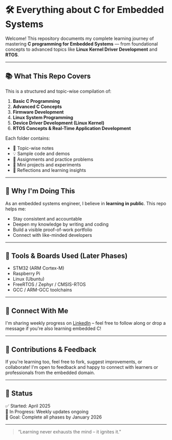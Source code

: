 # 🛠️ Everything about C for Embedded Systems

Welcome! This repository documents my complete learning journey of mastering **C programming for Embedded Systems** — from foundational concepts to advanced topics like **Linux Kernel Driver Development** and **RTOS**.

---

## 📚 What This Repo Covers

This is a structured and topic-wise compilation of:

1. **Basic C Programming**
2. **Advanced C Concepts**
3. **Firmware Development**
4. **Linux System Programming**
5. **Device Driver Development (Linux Kernel)**
6. **RTOS Concepts & Real-Time Application Development**

Each folder contains:
- 📒 Topic-wise notes
- 💡 Sample code and demos
- 🧠 Assignments and practice problems
- 🧪 Mini projects and experiments
- 🧾 Reflections and learning insights

---

## 🚀 Why I'm Doing This

As an embedded systems engineer, I believe in **learning in public**. This repo helps me:
- Stay consistent and accountable
- Deepen my knowledge by writing and coding
- Build a visible proof-of-work portfolio
- Connect with like-minded developers

---

## 🧰 Tools & Boards Used (Later Phases)
- STM32 (ARM Cortex-M)
- Raspberry Pi
- Linux (Ubuntu)
- FreeRTOS / Zephyr / CMSIS-RTOS
- GCC / ARM-GCC toolchains

---

## 🔗 Connect With Me

I'm sharing weekly progress on [LinkedIn](https://www.linkedin.com/) – feel free to follow along or drop a message if you're also learning embedded C!

---

## 🙌 Contributions & Feedback

If you're learning too, feel free to fork, suggest improvements, or collaborate! I'm open to feedback and happy to connect with learners or professionals from the embedded domain.

---

## 📌 Status

✅ Started: April 2025  
🚧 In Progress: Weekly updates ongoing  
🎯 Goal: Complete all phases by January 2026

---

> “Learning never exhausts the mind – it ignites it.”

